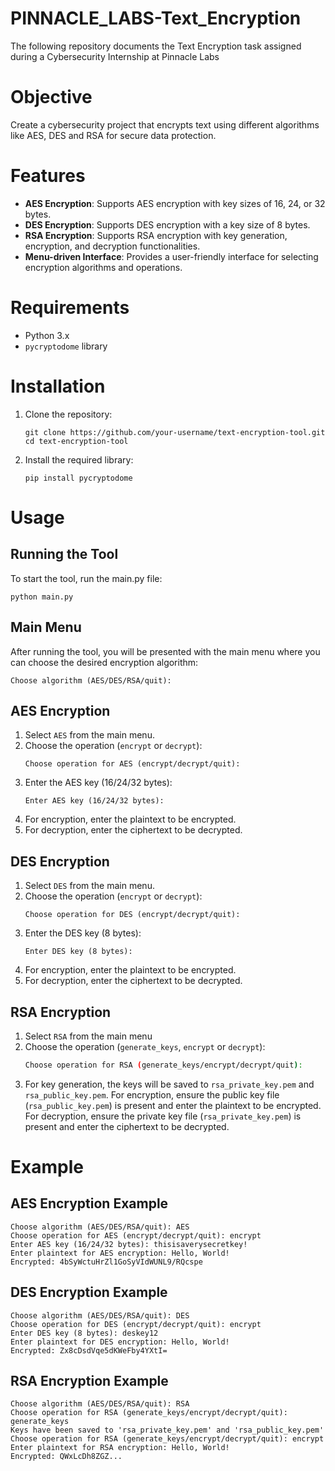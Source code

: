 # PINNACLE_LABS-Text_Encryption
The following repository documents the Text Encryption task assigned during a Cybersecurity Internship at Pinnacle Labs

# Objective
Create a cybersecurity project that encrypts text using different algorithms like AES, DES and RSA for secure data protection.

# Features
- **AES Encryption**: Supports AES encryption with key sizes of 16, 24, or 32 bytes.
- **DES Encryption**: Supports DES encryption with a key size of 8 bytes.
- **RSA Encryption**: Supports RSA encryption with key generation, encryption, and decryption functionalities.
- **Menu-driven Interface**: Provides a user-friendly interface for selecting encryption algorithms and operations.

# Requirements
- Python 3.x
- `pycryptodome` library

# Installation
1. Clone the repository:
   ```text
   git clone https://github.com/your-username/text-encryption-tool.git
   cd text-encryption-tool
   ```
2. Install the required library:
   ```text
   pip install pycryptodome
   ```

# Usage
## Running the Tool
To start the tool, run the main.py file:
```text
python main.py
```

## Main Menu
After running the tool, you will be presented with the main menu where you can choose the desired encryption algorithm:
```text
Choose algorithm (AES/DES/RSA/quit): 
```

## AES Encryption
1. Select `AES` from the main menu.
2. Choose the operation (`encrypt` or `decrypt`):
   ```text
   Choose operation for AES (encrypt/decrypt/quit):
   ```
3. Enter the AES key (16/24/32 bytes):
   ```text
   Enter AES key (16/24/32 bytes):
   ```
4. For encryption, enter the plaintext to be encrypted.
5. For decryption, enter the ciphertext to be decrypted.

## DES Encryption
1. Select `DES` from the main menu.
2. Choose the operation (`encrypt` or `decrypt`):
   ```text
   Choose operation for DES (encrypt/decrypt/quit):
   ```
3. Enter the DES key (8 bytes):
   ```text
   Enter DES key (8 bytes):
   ```
4. For encryption, enter the plaintext to be encrypted.
5. For decryption, enter the ciphertext to be decrypted.

## RSA Encryption
1. Select `RSA` from the main menu
2. Choose the operation (`generate_keys`, `encrypt` or `decrypt`):
   ```bash
   Choose operation for RSA (generate_keys/encrypt/decrypt/quit):
   ```
3. For key generation, the keys will be saved to `rsa_private_key.pem` and `rsa_public_key.pem`.
For encryption, ensure the public key file (`rsa_public_key.pem`) is present and enter the plaintext to be encrypted.
For decryption, ensure the private key file (`rsa_private_key.pem`) is present and enter the ciphertext to be decrypted.

# Example
## AES Encryption Example
```text
Choose algorithm (AES/DES/RSA/quit): AES
Choose operation for AES (encrypt/decrypt/quit): encrypt
Enter AES key (16/24/32 bytes): thisisaverysecretkey!
Enter plaintext for AES encryption: Hello, World!
Encrypted: 4bSyWctuHrZl1GoSyVIdWUNL9/RQcspe
```

## DES Encryption Example
```text
Choose algorithm (AES/DES/RSA/quit): DES
Choose operation for DES (encrypt/decrypt/quit): encrypt
Enter DES key (8 bytes): deskey12
Enter plaintext for DES encryption: Hello, World!
Encrypted: Zx8cDsdVqe5dKWeFby4YXtI=
```

## RSA Encryption Example
```text
Choose algorithm (AES/DES/RSA/quit): RSA
Choose operation for RSA (generate_keys/encrypt/decrypt/quit): generate_keys
Keys have been saved to 'rsa_private_key.pem' and 'rsa_public_key.pem'
Choose operation for RSA (generate_keys/encrypt/decrypt/quit): encrypt
Enter plaintext for RSA encryption: Hello, World!
Encrypted: QWxLcDh8ZGZ...
```
